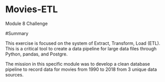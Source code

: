 # Movies-ETL
Module 8 Challenge

#Summary

This exercise is focused on the system of Extract, Transform, Load (ETL).  This is a critical tool to create a data pipeline for large data files through Python, pandas, and Postgre.

The mission in this specific module was to develop a clean database pipeline to record data for movies from 1990 to 2018 from 3 unique data sources.
